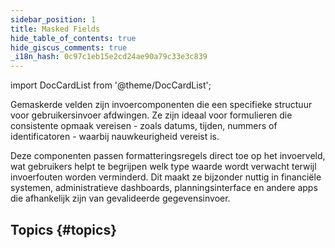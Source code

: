 ```yaml
---
sidebar_position: 1
title: Masked Fields
hide_table_of_contents: true
hide_giscus_comments: true
_i18n_hash: 0c97c1eb15e2cd24ae90a79c33e3c839
---
```

<Head>
  <style>{`
  .container {
    max-width: 65em !important;
  }
  `}</style>
</Head>

<!-- vale off -->
import DocCardList from '@theme/DocCardList';

<!-- vale on -->

Gemaskerde velden zijn invoercomponenten die een specifieke structuur voor gebruikersinvoer afdwingen. Ze zijn ideaal voor formulieren die consistente opmaak vereisen - zoals datums, tijden, nummers of identificatoren - waarbij nauwkeurigheid vereist is.

Deze componenten passen formatteringsregels direct toe op het invoerveld, wat gebruikers helpt te begrijpen welk type waarde wordt verwacht terwijl invoerfouten worden verminderd. Dit maakt ze bijzonder nuttig in financiële systemen, administratieve dashboards, planningsinterface en andere apps die afhankelijk zijn van gevalideerde gegevensinvoer.

## Topics {#topics}

<DocCardList className="topics-section" />
